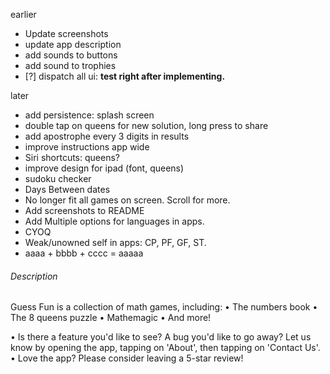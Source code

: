 earlier
- Update screenshots
- update app description
- add sounds to buttons
- add sound to trophies
- [?] dispatch all ui: **test right after implementing.**

later
- add persistence: splash screen
- double tap on queens for new solution, long press to share
- add apostrophe every 3 digits in results
- improve instructions app wide
- Siri shortcuts: queens?
- improve design for ipad (font, queens)
- sudoku checker
- Days Between dates
- No longer fit all games on screen. Scroll for more.
- Add screenshots to README
- Add Multiple options for languages in apps.
- CYOQ
- Weak/unowned self in apps: CP, PF, GF, ST.
- aaaa + bbbb + cccc = aaaaa

###### Description

Guess Fun is a collection of math games, including:
• The numbers book
• The 8 queens puzzle
• Mathemagic
• And more!

• Is there a feature you'd like to see? A bug you'd like to go away? Let us know by opening the app, tapping on 'About', then tapping on 'Contact Us'.
• Love the app? Please consider leaving a 5-star review!